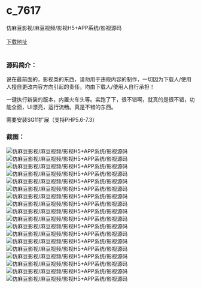 # c_7617
仿麻豆影视/麻豆视频/影视H5+APP系统/影视源码
<br/></br>
[下载地址](https://www.uuid2.com/7617.html "下载地址")
<br/></br>
<h3>源码简介：</h3>
<p>说在最前面的，影视类的东西，请勿用于违规内容的制作，一切因为下载人/使用人擅自更改内容方向引起的责任，均由下载人/使用人自行承担！<p>
<p>一键执行新装的版本，内置火车头等。实跑了下，很不错啊，就真的是很不错，功能全面，UI漂亮，运行流畅。真是不错的东西。<p>
<p>需要安装SG11扩展（支持PHP5.6-7.3）<p>
<h3>截图：</h3>
<img src="https://www.uuid2.com/wp-content/uploads/img/pro/20211203/16385029621448.jpg" alt="仿麻豆影视/麻豆视频/影视H5+APP系统/影视源码"><img src="https://www.uuid2.com/wp-content/uploads/img/pro/20211203/1638502962563.jpg" alt="仿麻豆影视/麻豆视频/影视H5+APP系统/影视源码"><img src="https://www.uuid2.com/wp-content/uploads/img/pro/20211203/16385029631208.jpg" alt="仿麻豆影视/麻豆视频/影视H5+APP系统/影视源码"><img src="https://www.uuid2.com/wp-content/uploads/img/pro/20211203/16385029639679.jpg" alt="仿麻豆影视/麻豆视频/影视H5+APP系统/影视源码"><img src="https://www.uuid2.com/wp-content/uploads/img/pro/20211203/16385029643743.jpg" alt="仿麻豆影视/麻豆视频/影视H5+APP系统/影视源码"><img src="https://www.uuid2.com/wp-content/uploads/img/pro/20211203/16385029654009.jpg" alt="仿麻豆影视/麻豆视频/影视H5+APP系统/影视源码"><img src="https://www.uuid2.com/wp-content/uploads/img/pro/20211203/16385029668483.jpg" alt="仿麻豆影视/麻豆视频/影视H5+APP系统/影视源码"><img src="https://www.uuid2.com/wp-content/uploads/img/pro/20211203/16385029666970.jpg" alt="仿麻豆影视/麻豆视频/影视H5+APP系统/影视源码"><img src="https://www.uuid2.com/wp-content/uploads/img/pro/20211203/16385029679151.jpg" alt="仿麻豆影视/麻豆视频/影视H5+APP系统/影视源码"><img src="https://www.uuid2.com/wp-content/uploads/img/pro/20211203/16385029684953.jpg" alt="仿麻豆影视/麻豆视频/影视H5+APP系统/影视源码"><img src="https://www.uuid2.com/wp-content/uploads/img/pro/20211203/1638502969683.jpg" alt="仿麻豆影视/麻豆视频/影视H5+APP系统/影视源码"><img src="https://www.uuid2.com/wp-content/uploads/img/pro/20211203/16385029697535.jpg" alt="仿麻豆影视/麻豆视频/影视H5+APP系统/影视源码"><img src="https://www.uuid2.com/wp-content/uploads/img/pro/20211203/16385029706700.jpg" alt="仿麻豆影视/麻豆视频/影视H5+APP系统/影视源码"><img src="https://www.uuid2.com/wp-content/uploads/img/pro/20211203/16385029715947.jpg" alt="仿麻豆影视/麻豆视频/影视H5+APP系统/影视源码"><img src="https://www.uuid2.com/wp-content/uploads/img/pro/20211203/16385029722741.jpg" alt="仿麻豆影视/麻豆视频/影视H5+APP系统/影视源码"><img src="https://www.uuid2.com/wp-content/uploads/img/pro/20211203/16385029806546.jpg" alt="仿麻豆影视/麻豆视频/影视H5+APP系统/影视源码"><img src="https://www.uuid2.com/wp-content/uploads/img/pro/20211203/16385029815009.jpg" alt="仿麻豆影视/麻豆视频/影视H5+APP系统/影视源码"><img src="https://www.uuid2.com/wp-content/uploads/img/pro/20211203/16385029822614.jpg" alt="仿麻豆影视/麻豆视频/影视H5+APP系统/影视源码">
